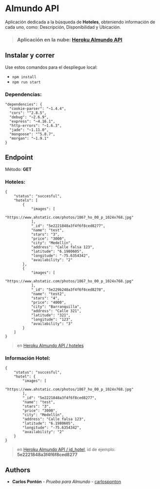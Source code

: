 # Almundo API

Aplicación dedicada a la búsqueda de **Hoteles**, obteniendo información de cada uno, como: Descripción, Disponibilidad y Ubicación.

>### Aplicación en la nube: [Heroku Almundo API](https://almundo-ponton.herokuapp.com)

## Instalar y correr
Use estos comandos para el despliegue local:
- `npm install`
- `npm run start`

### Dependencias:
	"dependencies": {
	  "cookie-parser": "~1.4.4",
	  "cors": "^2.8.5",
	  "debug": "~2.6.9",
	  "express": "~4.16.1",
	  "http-errors": "~1.6.3",
	  "jade": "~1.11.0",
	  "mongoose": "^5.8.7",
	  "morgan": "~1.9.1"
	} 
	
## Endpoint
Método: **GET** 

### Hoteles:
	{
		"status": "succesful",
		"hotels": [
			{
				"images": [
					"https://www.ahstatic.com/photos/1867_ho_00_p_1024x768.jpg"
				],
				"_id": "5e2221848a3f4f6f8ced8277",
				"name": "test",
				"stars": "3",
				"price": "3000",
				"city": "Medellín",
				"address": "Calle falsa 123",
				"latitude": "6.1980605",
				"longitude": "-75.6354342",
				"availability": "2"
			},
			{
				"images": [
					"https://www.ahstatic.com/photos/1867_ho_00_p_1024x768.jpg"
				],
				"_id": "5e229b248a3f4f6f8ced8278",
				"name": "test2",
				"stars": "4",
				"price": "4000",
				"city": "Barranquilla",
				"address": "Calle 321",
				"latitude": "321",
				"longitude": "123",
				"availability": "3"
			}
		]
	}
> en [Heroku Almundo API / hoteles](https://almundo-ponton.herokuapp.com/hotels)

### Información Hotel:
	{
	    "status": "succesful",
	    "hotel": {
	        "images": [
	            "https://www.ahstatic.com/photos/1867_ho_00_p_1024x768.jpg"
	        ],
	        "_id": "5e2221848a3f4f6f8ced8277",
	        "name": "test",
	        "stars": "3",
	        "price": "3000",
	        "city": "Medellín",
	        "address": "Calle falsa 123",
	        "latitude": "6.1980605",
	        "longitude": "-75.6354342",
	        "availability": "2"
	    }
	}
> en [Heroku Almundo API / id_hotel](https://almundo-ponton.herokuapp.com/hotels/5e2221848a3f4f6f8ced8277), id de ejemplo: **5e2221848a3f4f6f8ced8277**

## Authors

- **Carlos Pontón**  -  _Prueba para Almundo_  -  [carlosponton](https://github.com/carlosponton)
